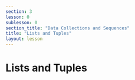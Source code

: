 ```yaml
---
section: 3
lesson: 0
sublesson: 0
section_title: "Data Collections and Sequences"
title: "Lists and Tuples"
layout: lesson
---
```


# Lists and Tuples

<!-- Content goes here -->

